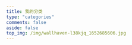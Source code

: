```yaml
---
title: 我的分类
type: "categories"
comments: false
aside: false
top_img: /img/wallhaven-l38kjq_1652685606.jpg
---
```


